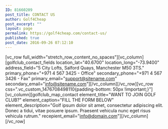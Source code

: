 ```yaml
---
ID: 81660209
post_title: CONTACT US
author: Golf4Cheap
post_excerpt: ""
layout: page
permalink: https://golf4cheap.com/contact-us/
published: true
post_date: 2016-09-26 07:12:10
---
```

[vc_row full_width="stretch_row_content_no_spaces"][vc_column][golfclub_contact_fields location_lat="40.6700" location_long="-73.9400" address_field="5 City Lofts, Salford Quays, Manchester M50 3TS." primary_phone="+971 4 567 3425 - Office" secondary_phone="+971 4 567 3426 - Fax" primary_email="support@sitename.com" secondary_email="info@sitename.com"][/vc_column][/vc_row][vc_row css=".vc_custom_1476708498110{padding-bottom: 50px !important;}"][vc_column][golfclub_map_contact element_title="WANT TO JOIN GOLF CLUB?" element_caption="FILL THE FORM BELOW" element_description="Golf ipsum dolor sit amet, consectetur adipiscing elit. Donec a tidui, vitae posuere ipsum. Praesent vehicula nunc eget risus vehicula rutrum." recepient_email="info@domain.com"][/vc_column][/vc_row]